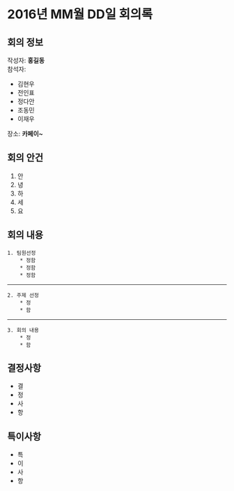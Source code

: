 # 2016년 MM월 DD일 회의록
## 회의 정보
작성자: **홍길동**  
참석자:
* 김현우
* 전인표
* 정다안
* 조동민
* 이재우

장소: **카페이~**

## 회의 안건
1. 안
2. 녕
3. 하
4. 세
5. 요

## 회의 내용
	1. 팀원선정
		* 정함
		* 정함
		* 정함
---

	2. 주제 선정
		* 정
		* 함

---
	3. 회의 내용
		* 정
        * 함
        

## 결정사항
* 결
* 정
* 사
* 항

## 특이사항
* 특
* 이
* 사
* 항